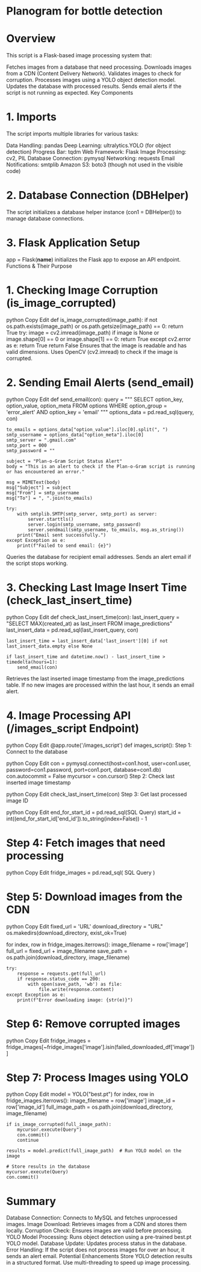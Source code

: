 # Planogram for bottle detection 

# Overview
This script is a Flask-based image processing system that:

Fetches images from a database that need processing.
Downloads images from a CDN (Content Delivery Network).
Validates images to check for corruption.
Processes images using a YOLO object detection model.
Updates the database with processed results.
Sends email alerts if the script is not running as expected.
Key Components
# 1. Imports
The script imports multiple libraries for various tasks:

Data Handling: pandas
Deep Learning: ultralytics.YOLO (for object detection)
Progress Bar: tqdm
Web Framework: Flask
Image Processing: cv2, PIL
Database Connection: pymysql
Networking: requests
Email Notifications: smtplib
Amazon S3: boto3 (though not used in the visible code)
# 2. Database Connection (DBHelper)
The script initializes a database helper instance (con1 = DBHelper()) to manage database connections.
# 3. Flask Application Setup
app = Flask(__name__) initializes the Flask app to expose an API endpoint.
Functions & Their Purpose
# 1. Checking Image Corruption (is_image_corrupted)
python
Copy
Edit
def is_image_corrupted(image_path):
    if not os.path.exists(image_path) or os.path.getsize(image_path) == 0:
        return True
    try:
        image = cv2.imread(image_path)
        if image is None or image.shape[0] == 0 or image.shape[1] == 0:
            return True
    except cv2.error as e:
        return True
    return False
Ensures that the image is readable and has valid dimensions.
Uses OpenCV (cv2.imread) to check if the image is corrupted.
# 2. Sending Email Alerts (send_email)
python
Copy
Edit
def send_email(con):
    query = """
        SELECT option_key, option_value, option_meta
        FROM options
        WHERE option_group = 'error_alert' AND option_key = 'email'
    """
    options_data = pd.read_sql(query, con)

    to_emails = options_data["option_value"].iloc[0].split(", ")
    smtp_username = options_data["option_meta"].iloc[0]
    smtp_server = ".gmail.com"
    smtp_port = 000
    smtp_password = ""

    subject = "Plan-o-Gram Script Status Alert"
    body = "This is an alert to check if the Plan-o-Gram script is running or has encountered an error."

    msg = MIMEText(body)
    msg["Subject"] = subject
    msg["From"] = smtp_username
    msg["To"] = ", ".join(to_emails)

    try:
        with smtplib.SMTP(smtp_server, smtp_port) as server:
            server.starttls()
            server.login(smtp_username, smtp_password)
            server.sendmail(smtp_username, to_emails, msg.as_string())
        print("Email sent successfully.")
    except Exception as e:
        print(f"Failed to send email: {e}")
Queries the database for recipient email addresses.
Sends an alert email if the script stops working.
# 3. Checking Last Image Insert Time (check_last_insert_time)
python
Copy
Edit
def check_last_insert_time(con):
    last_insert_query = "SELECT MAX(created_at) as last_insert FROM image_predictions"
    last_insert_data = pd.read_sql(last_insert_query, con)

    last_insert_time = last_insert_data['last_insert'][0] if not last_insert_data.empty else None

    if last_insert_time and datetime.now() - last_insert_time > timedelta(hours=1):
        send_email(con)
Retrieves the last inserted image timestamp from the image_predictions table.
If no new images are processed within the last hour, it sends an email alert.
# 4. Image Processing API (/images_script Endpoint)
python
Copy
Edit
@app.route('/images_script')
def images_script():
Step 1: Connect to the database

python
Copy
Edit
con = pymysql.connect(host=con1.host, user=con1.user, password=con1.password, port=con1.port, database=con1.db)
con.autocommit = False
mycursor = con.cursor()
Step 2: Check last inserted image timestamp

python
Copy
Edit
check_last_insert_time(con)
Step 3: Get last processed image ID

python
Copy
Edit
end_for_start_id = pd.read_sql(SQL Query)
start_id = int((end_for_start_id['end_id']).to_string(index=False)) - 1
# Step 4: Fetch images that need processing

python
Copy
Edit
fridge_images = pd.read_sql(
    SQL Query )
# Step 5: Download images from the CDN

python
Copy
Edit
fixed_url = 'URL'
download_directory = "URL"
os.makedirs(download_directory, exist_ok=True)

for index, row in fridge_images.iterrows():
    image_filename = row['image']
    full_url = fixed_url + image_filename
    save_path = os.path.join(download_directory, image_filename)

    try:
        response = requests.get(full_url)
        if response.status_code == 200:
            with open(save_path, 'wb') as file:
                file.write(response.content)
    except Exception as e:
        print(f"Error downloading image: {str(e)}")
# Step 6: Remove corrupted images

python
Copy
Edit
fridge_images = fridge_images[~fridge_images['image'].isin(failed_downloaded_df['image'])]
# Step 7: Process Images using YOLO

python
Copy
Edit
model = YOLO("best.pt")
for index, row in fridge_images.iterrows():
    image_filename = row['image']
    image_id = row['image_id']
    full_image_path = os.path.join(download_directory, image_filename)

    if is_image_corrupted(full_image_path):
        mycursor.execute(Query")
        con.commit()
        continue

    results = model.predict(full_image_path)  # Run YOLO model on the image

    # Store results in the database
    mycursor.execute(Query)
    con.commit()
# Summary
Database Connection: Connects to MySQL and fetches unprocessed images.
Image Download: Retrieves images from a CDN and stores them locally.
Corruption Check: Ensures images are valid before processing.
YOLO Model Processing: Runs object detection using a pre-trained best.pt YOLO model.
Database Update: Updates process status in the database.
Error Handling: If the script does not process images for over an hour, it sends an alert email.
Potential Enhancements
Store YOLO detection results in a structured format.
Use multi-threading to speed up image processing.

